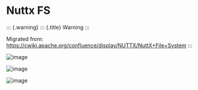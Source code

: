 Nuttx FS
========

::: {.warning}
::: {.title}
Warning
:::

Migrated from:
<https://cwiki.apache.org/confluence/display/NUTTX/NuttX+File+System>
:::

![image](nuttxfs/nuttxfs_page_0.png)

![image](nuttxfs/nuttxfs_page_1.png)

![image](nuttxfs/nuttxfs_page_2.png)
